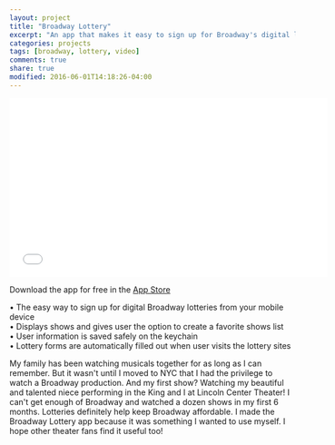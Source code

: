 ```yaml
---
layout: project
title: "Broadway Lottery"
excerpt: "An app that makes it easy to sign up for Broadway's digital lotteries"
categories: projects
tags: [broadway, lottery, video]
comments: true
share: true
modified: 2016-06-01T14:18:26-04:00
---
```


<iframe width="560" height="315" src="//www.youtube.com/embed/Fq9-NbVJZvQ" frameborder="0"> </iframe>

Download the app for free in the <a href="https://itunes.apple.com/en/app/broadway-lottery/id1121731277">App Store</a>
<p>
•	The easy way to sign up for digital Broadway lotteries from your mobile device <br>
•	Displays shows and gives user the option to create a favorite shows list <br>
•	User information is saved safely on the keychain <br>
•	Lottery forms are automatically filled out when user visits the lottery sites <br>
</p>

My family has been watching musicals together for as long as I can remember. But it wasn't until I moved to NYC that I had the privilege to watch a Broadway production. And my first show? Watching my beautiful and talented niece performing in the King and I at Lincoln Center Theater! I can't get enough of Broadway and watched a dozen shows in my first 6 months. Lotteries definitely help keep Broadway affordable. I made the Broadway Lottery app because it was something I wanted to use myself. I hope other theater fans find it useful too!